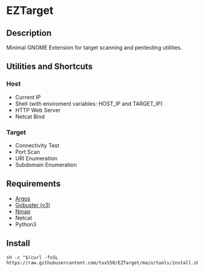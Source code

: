 # EZTarget

## Description
Minimal GNOME Extension for target scanning and pentesting utilities.

## Utilities and Shortcuts

### Host
- Current IP
- Shell (with enviroment variables: HOST_IP and TARGET_IP)
- HTTP Web Server
- Netcat Bind

### Target
- Connectivity Test
- Port Scan
- URI Enumeration
- Subdomain Enumeration

## Requirements
- [Argos](https://github.com/p-e-w/argos)
- [Gobuster (v3)](https://github.com/OJ/gobuster)
- [Nmap](https://nmap.org)
- Netcat
- Python3

## Install
```
sh -c "$(curl -fsSL https://raw.githubusercontent.com/tux550/EZTarget/main/tools/install.sh)"
```
